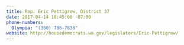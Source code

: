 ```yaml
---
title: Rep. Eric Pettigrew, District 37
date: 2017-04-14 18:45:00 -07:00
phone-numbers:
  Olympia: "(360) 786-7838"
website: http://housedemocrats.wa.gov/legislators/Eric-Pettigrew/
---
```


